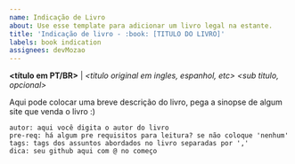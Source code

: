 ```yaml
---
name: Indicação de Livro
about: Use esse template para adicionar um livro legal na estante.
title: 'Indicação de livro - :book: [TITULO DO LIVRO]'
labels: book indication
assignees: devMozao
---
```

<!-- ⚠️⚠️ Do Not Delete This! ⚠️⚠️ -->
**<título em PT/BR>** | *<titulo original em ingles, espanhol, etc>*
*<sub titulo, opcional>*

Aqui pode colocar uma breve descrição do livro, pega a sinopse de algum site que venda o livro :)
```
autor: aqui você digita o autor do livro
pre-req: há algum pre requisitos para leitura? se não coloque 'nenhum'
tags: tags dos assuntos abordados no livro separadas por ','
dica: seu github aqui com @ no começo
```
